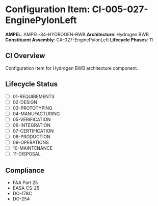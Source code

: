 # Configuration Item: CI-005-027-EnginePylonLeft

**AMPEL**: AMPEL-34-HYDROGEN-BWB
**Architecture**: Hydrogen BWB
**Constituent Assembly**: CA-027-EnginePylonLeft
**Lifecycle Phases**: 11

## CI Overview
Configuration Item for Hydrogen BWB architecture component.

## Lifecycle Status
- [ ] 01-REQUIREMENTS
- [ ] 02-DESIGN
- [ ] 03-PROTOTYPING
- [ ] 04-MANUFACTURING
- [ ] 05-VERIFICATION
- [ ] 06-INTEGRATION
- [ ] 07-CERTIFICATION
- [ ] 08-PRODUCTION
- [ ] 09-OPERATIONS
- [ ] 10-MAINTENANCE
- [ ] 11-DISPOSAL

## Compliance
- FAA Part 25
- EASA CS-25
- DO-178C
- DO-254

